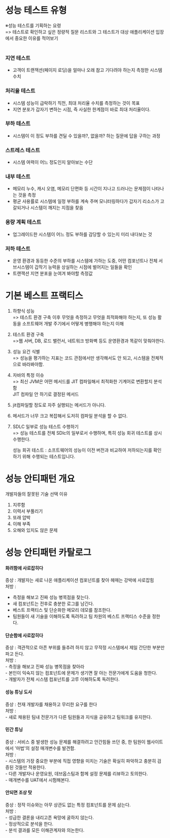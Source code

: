 <h1>성능 테스트 유형</h1>
※성능 테스트를 기획하는 요령<br>
 => 테스트로 확인하고 싶은 정량적 질문 리스트와 그 테스트가 대상 애플리케이션 입장에서 중요한 이유를 적어보기<br><br>

 <h3>지연 테스트</h3>

  - 고객이 트랜잭션(페이지 로딩)을 얼마나 오래 참고 기다려야 하는지 측정한 시스템 수치

 <h3>처리율 테스트</h3>

  - 시스템 성능이 급락하기 직전, 최대 처리율 수치를 측정하는 것이 목표
  - 지연 분포가 갑자기 변하는 시점, 즉 사실한 한계점이 바로 최대 처리율이다.

 <h3>부하 테스트</h3>

 - 시스템이 이 정도 부하를 견딜 수 있을까?, 없을까? 하는 질문에 답을 구하는 과정
   

 <h3>스트레스 테스트</h3>

 - 시스템 여력이 어느 정도인지 알아보는 수단
 
 <h3>내부 테스트</h3>

 - 메모리 누수, 캐시 오염, 메모리 단편화 등 시간이 지나고 드러나는 문제점이 나타나는 것을 측정
 - 평균 사용률로 시스템에 일정 부하를 계속 주며 모니터링하다가 갑자기 리소스가 고갈되거나 시스템이 깨지는 지점을 찾음

 <h3>용량 계획 테스트</h3>

 - 업그레이드한 시스템이 어느 정도 부하를 감당할 수 있는지 미리 내다보는 것

 <h3>저하 테스트</h3>

 - 운영 환경과 동등한 수준의 부하를 시스템에 가하는 도중, 어떤 컴포넌트나 전체 서브시스템이 갑작기 능력을 상실하는 시점에 벌어지는 일들을 확인
 - 트랜잭션 지연 분포을 눈여겨 봐야할 측정값

<h1>기본 베스트 프랙티스</h1>

1. 하향식 성능<br>
   => 테스트 환경 구축 이후 무엇을 측정하고 무엇을 최적화해야 하는지, 또 성능 활동을 소프트웨어 개발 주기에서 어떻게 병행해야 하는지 이해<br>
2. 테스트 환경 구축<br>
   =>웹 서버, DB, 로드 밸런서, 네트워크 방화벽 등도 운영환경과 똑같이 맞춰야한다.<br>
3. 성능 요건 식별<br>
   => 성능을 평가하는 지표는 코드 관점에서만 생각해서도 안 되고, 시스템을 전체적으로 바라봐야함.<br>
4. 자바의 특정 이슈<br>
   => 최신 JVM은 어떤 메서드를 JIT 컴파일해서 최적화한 기계어로 변환할지 분석함<br>
JIT 컴파일 안 하기로 결정된 메서드<br>
1. jit컴파일할 정도로 자주 실행되는 메서드가 아니다.<br>
2. 메서드가 너무 크고 복잡해서 도저히 컴파일 분석을 할 수 없다.<br>
5. SDLC 일부로 성능 테스트 수행하기<br>
   => 성능 테스트를 전체 SDlc의 일부로서 수행하며, 특히 성능 회귀 테스트를 상시 수행한다.<br>

   성능 회귀 테스트 : 소프트웨어의 성능이 이전 버전과 비교하여 저하되는지를 확인하기 위해 수행되는 테스트입니다.<br>
   
<h1>성능 안티패턴 개요</h1>

개발자들의 잘못된 기술 선택 이유<br>
1. 지루함
2. 이력서 부풀리기
3. 또래 압박
4. 이해 부족
5. 오해와 있지도 않은 문제
   
 <h1>성능 안티패턴 카탈로그</h1>

 <h4>화려함에 사로잡히다</h4>

증상 : 개발자는 새로 나온 애플리케이션 컴포넌트를 찾아 헤매는 강박에 사로잡힘<br>
처방 : <br>
   - 측정을 해보고 진짜 성능 병목점을 찾는다.<br>
   - 새 컴포넌트는 전후로 충분한 로그를 남긴다.<br>
   - 베스트 프랙티스 및 단순화한 메모리 데모를 참조한다.<br>
   - 팀원들이 새 기술을 이해하도록 독려하고 팀 차원의 베스트 프랙티스 수준을 정한다.<br>
 <h4>단순함에 사로잡히다</h4>
 증상 : 객관적으로 아픈 부위를 들추려 하지 않고 무작정 시스템에서 제일 간단한 부분만 파고 든다.<br>
 처방 : <br>
     - 측정을 해보고 진짜 성능 병목점을 찾아라<br>
     - 본인이 익숙지 않는 컴포넌트에 문제가 생기면 잘 아는 전문가에게 도움을 청한다.<br>
     - 개발자가 전체 시스템 컴포넌트를 고루 이해하도록 독려한다.<br>
 
  <h4>성능 튜닝 도사</h4>

  증상 : 천재 개발자를 채용하고 무리한 요구를 한다<br>
  처방 : <br>
      - 새로 채용된 팀내 전문가가 다른 팀원들과 지식을 공유하고 팀워크를 유지한다.<br>
      
  <h4>민간 튜닝</h4>

  증상 : 서비스 중 발생한 성능 문제를 해결하려고 안간힘들 쓰던 중, 한 팀원이 웹사이트에서 '마법'의 설정 매개변수를 발견함.<br>
  처방 : <br>
     - 시스템의 가장 중요한 부분에 직접 영향을 미치는 기술은 확실히 파악하고 충분히 검증된 것들만 적용한다.<br>
     - 다른 개발자나 운영요원, 데브옵스팀과 함께 설정 문제를 리뷰하고 토의한다.<br>
     - 매개변수를 UAT에서 시험해본다.<br>
   
  
  <h4>안되면 조상 탓</h4>
  증상 : 정작 이슈와는 아무 상관도 없는 특정 컴포넌트를 문제 삼는다.<br>
  처방 : <br>
      - 성급한 결론을 내리고픈 욕망에 굴하지 않는다.<br>
      - 정상적으로 분석을 한다.<br>
      - 분석 결과를 모든 이해관계자와 의논한다.<br>

